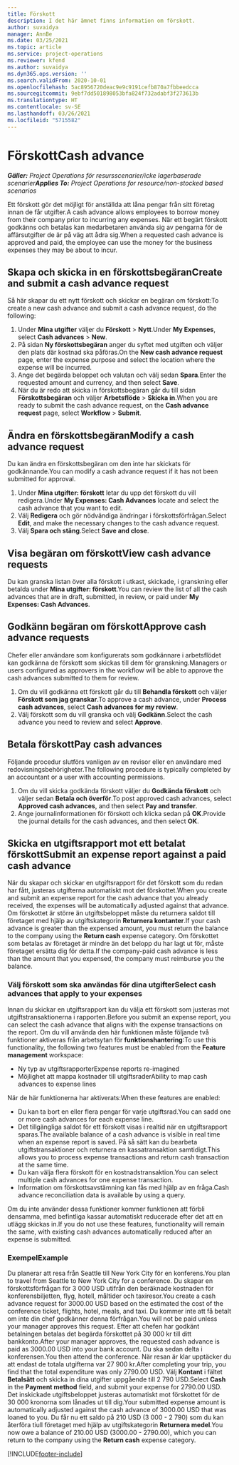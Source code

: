 ```yaml
---
title: Förskott
description: I det här ämnet finns information om förskott.
author: suvaidya
manager: AnnBe
ms.date: 03/25/2021
ms.topic: article
ms.service: project-operations
ms.reviewer: kfend
ms.author: suvaidya
ms.dyn365.ops.version: ''
ms.search.validFrom: 2020-10-01
ms.openlocfilehash: 5ac8956720deac9e9c9191cefb870a7fbbeedcca
ms.sourcegitcommit: 9ebf7dd501898053bfa824f732adabf3f273613b
ms.translationtype: HT
ms.contentlocale: sv-SE
ms.lasthandoff: 03/26/2021
ms.locfileid: "5715582"
---
```

# <a name="cash-advance"></a><span data-ttu-id="f8f32-103">Förskott</span><span class="sxs-lookup"><span data-stu-id="f8f32-103">Cash advance</span></span>

<span data-ttu-id="f8f32-104">_**Gäller:** Project Operations för resursscenarier/icke lagerbaserade scenarier_</span><span class="sxs-lookup"><span data-stu-id="f8f32-104">_**Applies To:** Project Operations for resource/non-stocked based scenarios_</span></span>

<span data-ttu-id="f8f32-105">Ett förskott gör det möjligt för anställda att låna pengar från sitt företag innan de får utgifter.</span><span class="sxs-lookup"><span data-stu-id="f8f32-105">A cash advance allows employees to borrow money from their company prior to incurring any expenses.</span></span> <span data-ttu-id="f8f32-106">När ett begärt förskott godkänns och betalas kan medarbetaren använda sig av pengarna för de affärsutgifter de är på väg att ådra sig.</span><span class="sxs-lookup"><span data-stu-id="f8f32-106">When a requested cash advance is approved and paid, the employee can use the money for the business expenses they may be about to incur.</span></span> 

## <a name="create-and-submit-a-cash-advance-request"></a><span data-ttu-id="f8f32-107">Skapa och skicka in en förskottsbegäran</span><span class="sxs-lookup"><span data-stu-id="f8f32-107">Create and submit a cash advance request</span></span>
<span data-ttu-id="f8f32-108">Så här skapar du ett nytt förskott och skickar en begäran om förskott:</span><span class="sxs-lookup"><span data-stu-id="f8f32-108">To create a new cash advance and submit a cash advance request, do the following:</span></span> 

1. <span data-ttu-id="f8f32-109">Under **Mina utgifter** väljer du **Förskott** > **Nytt**.</span><span class="sxs-lookup"><span data-stu-id="f8f32-109">Under **My Expenses**, select **Cash advances** > **New**.</span></span> 
2. <span data-ttu-id="f8f32-110">På sidan **Ny förskottsbegäran** anger du syftet med utgiften och väljer den plats där kostnad ska påföras.</span><span class="sxs-lookup"><span data-stu-id="f8f32-110">On the **New cash advance request** page, enter the expense purpose and select the location where the expense will be incurred.</span></span>
3. <span data-ttu-id="f8f32-111">Ange det begärda beloppet och valutan och välj sedan **Spara**.</span><span class="sxs-lookup"><span data-stu-id="f8f32-111">Enter the requested amount and currency, and then select **Save**.</span></span> 
4. <span data-ttu-id="f8f32-112">När du är redo att skicka in förskottsbegäran går du till sidan **Förskottsbegäran** och väljer **Arbetsflöde** > **Skicka in**.</span><span class="sxs-lookup"><span data-stu-id="f8f32-112">When you are ready to submit the cash advance request, on the **Cash advance request** page, select **Workflow** > **Submit**.</span></span>

## <a name="modify-a-cash-advance-request"></a><span data-ttu-id="f8f32-113">Ändra en förskottsbegäran</span><span class="sxs-lookup"><span data-stu-id="f8f32-113">Modify a cash advance request</span></span>

<span data-ttu-id="f8f32-114">Du kan ändra en förskottsbegäran om den inte har skickats för godkännande.</span><span class="sxs-lookup"><span data-stu-id="f8f32-114">You can modify a cash advance request if it has not been submitted for approval.</span></span>

1. <span data-ttu-id="f8f32-115">Under **Mina utgifter: förskott** letar du upp det förskott du vill redigera.</span><span class="sxs-lookup"><span data-stu-id="f8f32-115">Under **My Expenses: Cash Advances** locate and select the cash advance that you want to edit.</span></span>
2. <span data-ttu-id="f8f32-116">Välj **Redigera** och gör nödvändiga ändringar i förskottsförfrågan.</span><span class="sxs-lookup"><span data-stu-id="f8f32-116">Select **Edit**, and make the necessary changes to the cash advance request.</span></span> 
3. <span data-ttu-id="f8f32-117">Välj **Spara och stäng**.</span><span class="sxs-lookup"><span data-stu-id="f8f32-117">Select **Save and close**.</span></span>


## <a name="view-cash-advance-requests"></a><span data-ttu-id="f8f32-118">Visa begäran om förskott</span><span class="sxs-lookup"><span data-stu-id="f8f32-118">View cash advance requests</span></span>
<span data-ttu-id="f8f32-119">Du kan granska listan över alla förskott i utkast, skickade, i granskning eller betalda under **Mina utgifter: förskott**.</span><span class="sxs-lookup"><span data-stu-id="f8f32-119">You can review the list of all the cash advances that are in draft, submitted, in review, or paid under **My Expenses: Cash Advances**.</span></span> 

## <a name="approve-cash-advance-requests"></a><span data-ttu-id="f8f32-120">Godkänn begäran om förskott</span><span class="sxs-lookup"><span data-stu-id="f8f32-120">Approve cash advance requests</span></span>

<span data-ttu-id="f8f32-121">Chefer eller användare som konfigurerats som godkännare i arbetsflödet kan godkänna de förskott som skickas till dem för granskning.</span><span class="sxs-lookup"><span data-stu-id="f8f32-121">Managers or users configured as approvers in the workflow will be able to approve the cash advances submitted to them for review.</span></span> 

1. <span data-ttu-id="f8f32-122">Om du vill godkänna ett förskott går du till **Behandla förskott** och väljer **Förskott som jag granskar**.</span><span class="sxs-lookup"><span data-stu-id="f8f32-122">To approve a cash advance, under **Process cash advances**, select **Cash advances for my review**.</span></span>
2. <span data-ttu-id="f8f32-123">Välj förskott som du vill granska och välj **Godkänn**.</span><span class="sxs-lookup"><span data-stu-id="f8f32-123">Select the cash advance you need to review and select **Approve**.</span></span>  

## <a name="pay-cash-advances"></a><span data-ttu-id="f8f32-124">Betala förskott</span><span class="sxs-lookup"><span data-stu-id="f8f32-124">Pay cash advances</span></span> 
<span data-ttu-id="f8f32-125">Följande procedur slutförs vanligen av en revisor eller en användare med redovisningsbehörigheter.</span><span class="sxs-lookup"><span data-stu-id="f8f32-125">The following procedure is typically completed by an accountant or a user with accounting permissions.</span></span>

1. <span data-ttu-id="f8f32-126">Om du vill skicka godkända förskott väljer du **Godkända förskott** och väljer sedan **Betala och överför**.</span><span class="sxs-lookup"><span data-stu-id="f8f32-126">To post approved cash advances, select **Approved cash advances**, and then select **Pay and transfer**.</span></span>  
2. <span data-ttu-id="f8f32-127">Ange journalinformationen för förskott och klicka sedan på **OK**.</span><span class="sxs-lookup"><span data-stu-id="f8f32-127">Provide the journal details for the cash advances, and then select **OK**.</span></span> 

## <a name="submit-an-expense-report-against-a-paid-cash-advance"></a><span data-ttu-id="f8f32-128">Skicka en utgiftsrapport mot ett betalat förskott</span><span class="sxs-lookup"><span data-stu-id="f8f32-128">Submit an expense report against a paid cash advance</span></span> 

<span data-ttu-id="f8f32-129">När du skapar och skickar en utgiftsrapport för det förskott som du redan har fått, justeras utgifterna automatiskt mot det förskottet.</span><span class="sxs-lookup"><span data-stu-id="f8f32-129">When you create and submit an expense report for the cash advance that you already received, the expenses will be automatically adjusted against that advance.</span></span> <span data-ttu-id="f8f32-130">Om förskottet är större än utgiftsbeloppet måste du returnera saldot till företaget med hjälp av utgiftskategorin **Returnera kontanter**.</span><span class="sxs-lookup"><span data-stu-id="f8f32-130">If your cash advance is greater than the expensed amount, you must return the balance to the company using the **Return cash** expense category.</span></span> <span data-ttu-id="f8f32-131">Om förskottet som betalas av företaget är mindre än det belopp du har lagt ut för, måste företaget ersätta dig för detta.</span><span class="sxs-lookup"><span data-stu-id="f8f32-131">If the company-paid cash advance is less than the amount that you expensed, the company must reimburse you the balance.</span></span> 

### <a name="select-cash-advances-that-apply-to-your-expenses"></a><span data-ttu-id="f8f32-132">Välj förskott som ska användas för dina utgifter</span><span class="sxs-lookup"><span data-stu-id="f8f32-132">Select cash advances that apply to your expenses</span></span>
<span data-ttu-id="f8f32-133">Innan du skickar en utgiftsrapport kan du välja ett förskott som justeras mot utgiftstransaktionerna i rapporten.</span><span class="sxs-lookup"><span data-stu-id="f8f32-133">Before you submit an expense report, you can select the cash advance that aligns with the expense transactions on the report.</span></span> <span data-ttu-id="f8f32-134">Om du vill använda den här funktionen måste följande två funktioner aktiveras från arbetsytan för **funktionshantering**:</span><span class="sxs-lookup"><span data-stu-id="f8f32-134">To use this functionality, the following two features must be enabled from the **Feature management** workspace:</span></span>

  - <span data-ttu-id="f8f32-135">Ny typ av utgiftsrapporter</span><span class="sxs-lookup"><span data-stu-id="f8f32-135">Expense reports re-imagined</span></span>
  - <span data-ttu-id="f8f32-136">Möjlighet att mappa kostnader till utgiftsrader</span><span class="sxs-lookup"><span data-stu-id="f8f32-136">Ability to map cash advances to expense lines</span></span>
 
 <span data-ttu-id="f8f32-137">När de här funktionerna har aktiverats:</span><span class="sxs-lookup"><span data-stu-id="f8f32-137">When these features are enabled:</span></span>
 
  - <span data-ttu-id="f8f32-138">Du kan ta bort en eller flera pengar för varje utgiftsrad.</span><span class="sxs-lookup"><span data-stu-id="f8f32-138">You can sadd one or more cash advances for each expense line.</span></span>
  - <span data-ttu-id="f8f32-139">Det tillgängliga saldot för ett förskott visas i realtid när en utgiftsrapport sparas.</span><span class="sxs-lookup"><span data-stu-id="f8f32-139">The available balance of a cash advance is visible in real time when an expense report is saved.</span></span> <span data-ttu-id="f8f32-140">På så sätt kan du bearbeta utgiftstransaktioner och returnera en kassatransaktion samtidigt.</span><span class="sxs-lookup"><span data-stu-id="f8f32-140">This allows you to process expense transactions and return cash transaction at the same time.</span></span>
  - <span data-ttu-id="f8f32-141">Du kan välja flera förskott för en kostnadstransaktion.</span><span class="sxs-lookup"><span data-stu-id="f8f32-141">You can select multiple cash advances for one expense transaction.</span></span>
  - <span data-ttu-id="f8f32-142">Information om förskottsavstämning kan fås med hjälp av en fråga.</span><span class="sxs-lookup"><span data-stu-id="f8f32-142">Cash advance reconciliation data is available by using a query.</span></span> 
 
<span data-ttu-id="f8f32-143">Om du inte använder dessa funktioner kommer funktionen att förbli densamma, med befintliga kassar automatiskt reducerade efter det att en utlägg skickas in.</span><span class="sxs-lookup"><span data-stu-id="f8f32-143">If you do not use these features, functionality will remain the same, with existing cash advances automatically reduced after an expense is submitted.</span></span>

### <a name="example"></a><span data-ttu-id="f8f32-144">Exempel</span><span class="sxs-lookup"><span data-stu-id="f8f32-144">Example</span></span> 
<span data-ttu-id="f8f32-145">Du planerar att resa från Seattle till New York City för en konferens.</span><span class="sxs-lookup"><span data-stu-id="f8f32-145">You plan to travel from Seattle to New York City for a conference.</span></span> <span data-ttu-id="f8f32-146">Du skapar en förskottsförfrågan för 3 000 USD utifrån den beräknade kostnaden för konferensbiljetten, flyg, hotell, måltider och taxiresor.</span><span class="sxs-lookup"><span data-stu-id="f8f32-146">You create a cash advance request for 3000.00 USD based on the estimated the cost of the conference ticket, flights, hotel, meals, and taxi.</span></span> <span data-ttu-id="f8f32-147">Du kommer inte att få betalt om inte din chef godkänner denna förfrågan.</span><span class="sxs-lookup"><span data-stu-id="f8f32-147">You will not be paid unless your manager approves this request.</span></span> <span data-ttu-id="f8f32-148">Efter att chefen har godkänt betalningen betalas det begärda förskottet på 30 000 kr till ditt bankkonto.</span><span class="sxs-lookup"><span data-stu-id="f8f32-148">After your manager approves, the requested cash advance is paid as 3000.00 USD into your bank account.</span></span> <span data-ttu-id="f8f32-149">Du ska sedan delta i konferensen.</span><span class="sxs-lookup"><span data-stu-id="f8f32-149">You then attend the conference.</span></span> <span data-ttu-id="f8f32-150">När resan är klar upptäcker du att endast de totala utgifterna var 27 900 kr.</span><span class="sxs-lookup"><span data-stu-id="f8f32-150">After completing your trip, you find that the total expenditure was only 2790.00 USD.</span></span> <span data-ttu-id="f8f32-151">Välj **Kontant** i fältet **Betalsätt** och skicka in dina utgifter uppgående till 2 790 USD.</span><span class="sxs-lookup"><span data-stu-id="f8f32-151">Select **Cash** in the **Payment method** field, and submit your expense for 2790.00 USD.</span></span> <span data-ttu-id="f8f32-152">Det inskickade utgiftsbeloppet justeras automatiskt mot förskottet för de 30 000 kronorna som lånades ut till dig.</span><span class="sxs-lookup"><span data-stu-id="f8f32-152">Your submitted expense amount is automatically adjusted against the cash advance of 3000.00 USD that was loaned to you.</span></span> <span data-ttu-id="f8f32-153">Du får nu ett saldo på 210 USD (3 000 - 2 790) som du kan återföra tiull företaget med hjälp av utgiftskategorin **Returnera medel**.</span><span class="sxs-lookup"><span data-stu-id="f8f32-153">You now owe a balance of 210.00 USD (3000.00 - 2790.00), which you can return to the company using the **Return cash** expense category.</span></span>



[!INCLUDE[footer-include](../includes/footer-banner.md)]
